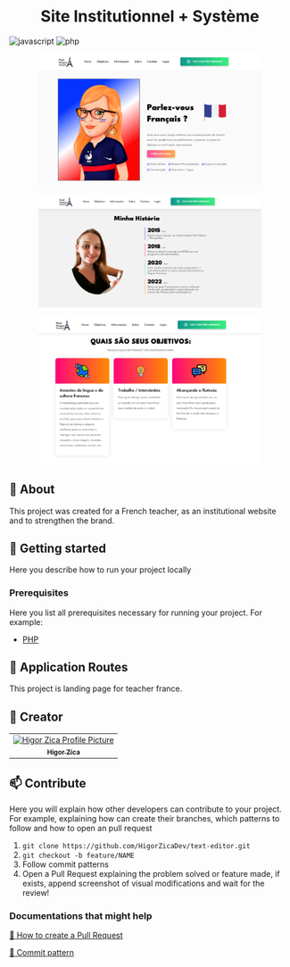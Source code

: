 [JAVASCRIPT__BADGE]: https://img.shields.io/badge/Javascript-000?style=for-the-badge&logo=javascript
[PHP]: https://img.shields.io/badge/php-%23777BB4.svg?style=for-the-badge&logo=php&logoColor=white

<h1 align="center" style="font-weight: bold;">Site Institutionnel + Système</h1>

![javascript][JAVASCRIPT__BADGE]
![php][PHP]

<p align="center">
    <img src="https://github.com/HigorZicaDev/profmargaux-site/blob/main/assets/images/img1-site.png" alt="Image Example" width="400px">
</p>

<p align="center">
    <img src="https://github.com/HigorZicaDev/profmargaux-site/blob/main/assets/images/img2-site.png" alt="Image Example" width="400px">
</p>

<p align="center">
    <img src="https://github.com/HigorZicaDev/profmargaux-site/blob/main/assets/images/img3-site.png" alt="Image Example" width="400px">
</p>

<h2 id="started">📌 About</h2>

This project was created for a French teacher, as an institutional website and to strengthen the brand.

<h2 id="started">🚀 Getting started</h2>

Here you describe how to run your project locally

<h3>Prerequisites</h3>

Here you list all prerequisites necessary for running your project. For example:

- [PHP](https://www.php.net/downloads.php)

<h2 id="routes">📍 Application Routes</h2>

This project is landing page for teacher france.

<h2 id="colab">🤝 Creator</h2>

<table>
  <tr>
    <td align="center">
      <a href="#">
        <img src="https://avatars.githubusercontent.com/u/165382509?v=4" width="100px;" alt="Higor Zica Profile Picture"/><br>
        <sub>
          <b>Higor Zica</b>
        </sub>
      </a>
    </td>
  </tr>
</table>

<h2 id="contribute">📫 Contribute</h2>

Here you will explain how other developers can contribute to your project. For example, explaining how can create their branches, which patterns to follow and how to open an pull request

1. `git clone https://github.com/HigorZicaDev/text-editor.git`
2. `git checkout -b feature/NAME`
3. Follow commit patterns
4. Open a Pull Request explaining the problem solved or feature made, if exists, append screenshot of visual modifications and wait for the review!

<h3>Documentations that might help</h3>

[📝 How to create a Pull Request](https://www.atlassian.com/br/git/tutorials/making-a-pull-request)

[💾 Commit pattern](https://gist.github.com/joshbuchea/6f47e86d2510bce28f8e7f42ae84c716)
